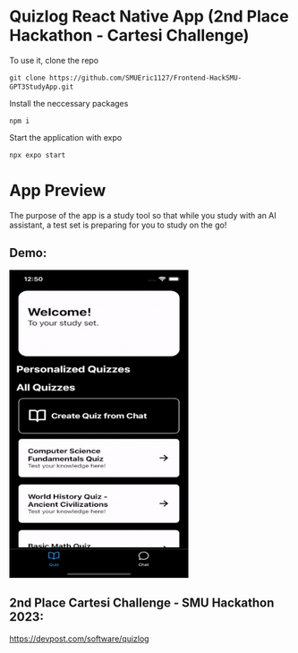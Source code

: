 # Quizlog React Native App (2nd Place Hackathon - Cartesi Challenge)
To use it, clone the repo

```
git clone https://github.com/SMUEric1127/Frontend-HackSMU-GPT3StudyApp.git
```

Install the neccessary packages
```
npm i
```

Start the application with expo
```
npx expo start
```

# App Preview
The purpose of the app is a study tool so that while you study with an AI assistant, a test set is preparing for you to study on the go!

## Demo:
<img src="https://github.com/SMUEric1127/Frontend-HackSMU-GPT3StudyApp/blob/main/demo.gif" width="320" height="550"/>

## 2nd Place Cartesi Challenge - SMU Hackathon 2023: 
https://devpost.com/software/quizlog
